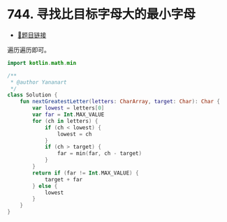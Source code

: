 # 744. 寻找比目标字母大的最小字母

- [🔗题目链接](https://leetcode-cn.com/problems/find-smallest-letter-greater-than-target/)

遍历遍历即可。

```kotlin
import kotlin.math.min

/**
 * @author Yananart
 */
class Solution {
    fun nextGreatestLetter(letters: CharArray, target: Char): Char {
        var lowest = letters[0]
        var far = Int.MAX_VALUE
        for (ch in letters) {
            if (ch < lowest) {
                lowest = ch
            }
            if (ch > target) {
                far = min(far, ch - target)
            }
        }
        return if (far != Int.MAX_VALUE) {
            target + far
        } else {
            lowest
        }
    }
}
```
